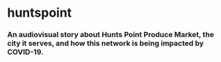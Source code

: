 # huntspoint
### An audiovisual story about Hunts Point Produce Market, the city it serves, and how this network is being impacted by COVID-19.
